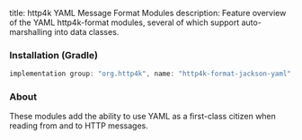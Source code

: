 title: http4k YAML Message Format Modules
description: Feature overview of the YAML http4k-format modules, several of which support auto-marshalling into data classes.

### Installation (Gradle)

```groovy
implementation group: "org.http4k", name: "http4k-format-jackson-yaml", version: "4.1.1.2"
```

### About
These modules add the ability to use YAML as a first-class citizen when reading from and to HTTP messages. 

[http4k]: https://http4k.org
